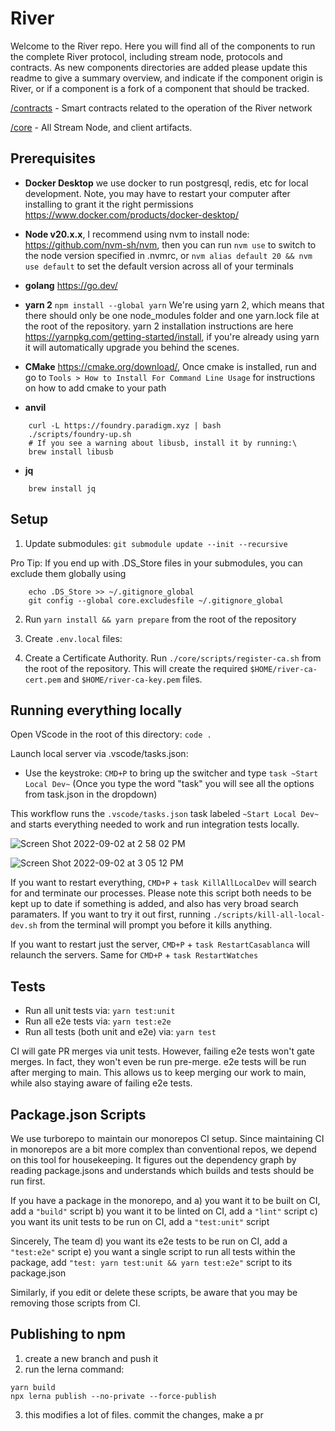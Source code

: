 # River

Welcome to the River repo. Here you will find all of the components to run the complete River protocol, including stream node, protocols and contracts. As new components directories are added please update this readme to give a summary overview, and indicate if the component origin is River, or if a component is a fork of a component that should be tracked.

[/contracts](contracts) - Smart contracts related to the operation of the River network

[/core](core) - All Stream Node, and client artifacts.

## Prerequisites

- **Docker Desktop** we use docker to run postgresql, redis, etc for local development. Note, you may have to restart your computer after installing to grant it the right permissions <https://www.docker.com/products/docker-desktop/>

- **Node v20.x.x**, I recommend using nvm to install node: <https://github.com/nvm-sh/nvm>, then you can run `nvm use` to switch to the node version specified in .nvmrc, or `nvm alias default 20 && nvm use default` to set the default version across all of your terminals

- **golang** <https://go.dev/>

- **yarn 2** `npm install --global yarn` We're using yarn 2, which means that there should only be one node_modules folder and one yarn.lock file at the root of the repository. yarn 2 installation instructions are here <https://yarnpkg.com/getting-started/install>, if you're already using yarn it will automatically upgrade you behind the scenes.

- **CMake** <https://cmake.org/download/>, Once cmake is installed, run and go to `Tools > How to Install For Command Line Usage` for instructions on how to add cmake to your path

- **anvil**

```
    curl -L https://foundry.paradigm.xyz | bash
    ./scripts/foundry-up.sh
    # If you see a warning about libusb, install it by running:\
    brew install libusb
```

- **jq**

```
    brew install jq
```

## Setup

1. Update submodules: `git submodule update --init --recursive`

Pro Tip: If you end up with .DS_Store files in your submodules, you can exclude them globally using

```
    echo .DS_Store >> ~/.gitignore_global
    git config --global core.excludesfile ~/.gitignore_global
```

2. Run `yarn install && yarn prepare` from the root of the repository

3. Create `.env.local` files:

4. Create a Certificate Authority. Run `./core/scripts/register-ca.sh` from the root of the repository. This will create the required `$HOME/river-ca-cert.pem` and `$HOME/river-ca-key.pem` files.

## Running everything locally

Open VScode in the root of this directory: `code .`

Launch local server via .vscode/tasks.json:

- Use the keystroke: `CMD+P` to bring up the switcher and type `task ~Start Local Dev~` (Once you type the word "task" you will see all the options from task.json in the dropdown)

This workflow runs the `.vscode/tasks.json` task labeled `~Start Local Dev~` and starts everything needed to work and run integration tests locally.

![Screen Shot 2022-09-02 at 2 58 02 PM](https://user-images.githubusercontent.com/950745/188241222-c71d65dc-cda4-41db-8272-f5bdb18e26bf.png)

![Screen Shot 2022-09-02 at 3 05 12 PM](https://user-images.githubusercontent.com/950745/188241166-cf387398-6b43-4366-bead-b8c50fd1b0c2.png)

If you want to restart everything, `CMD+P` + `task KillAllLocalDev` will search for and terminate our processes. Please note this script both needs to be kept up to date if something is added, and also has very broad search paramaters. If you want to try it out first, running `./scripts/kill-all-local-dev.sh` from the terminal will prompt you before it kills anything.

If you want to restart just the server, `CMD+P` + `task RestartCasablanca` will relaunch the servers. Same for `CMD+P` + `task RestartWatches`

## Tests

- Run all unit tests via: `yarn test:unit`
- Run all e2e tests via: `yarn test:e2e`
- Run all tests (both unit and e2e) via: `yarn test`

CI will gate PR merges via unit tests. However, failing e2e tests won't gate merges. In fact, they won't even be run pre-merge. e2e tests will be run after merging to main. This allows us to keep merging our work to main, while also staying aware of failing e2e tests.

## Package.json Scripts

We use turborepo to maintain our monorepos CI setup. Since maintaining CI in monorepos are a bit more complex than conventional repos, we depend on this tool for housekeeping. It figures out the dependency graph by reading package.jsons and understands which builds and tests should be run first.

If you have a package in the monorepo, and
a) you want it to be built on CI, add a `"build"` script
b) you want it to be linted on CI, add a `"lint"` script
c) you want its unit tests to be run on CI, add a `"test:unit"` script

Sincerely,
The team
d) you want its e2e tests to be run on CI, add a `"test:e2e"` script
e) you want a single script to run all tests within the package, add `"test: yarn test:unit && yarn test:e2e"` script to its package.json

Similarly, if you edit or delete these scripts, be aware that you may be removing those scripts from CI.

## Publishing to npm

1. create a new branch and push it
2. run the lerna command:
```
yarn build
npx lerna publish --no-private --force-publish
```
3. this modifies a lot of files. commit the changes, make a pr